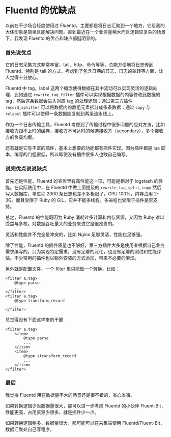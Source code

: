 # Fluentd 的优缺点

以前在不少场合轻度使用过 Fluentd，主要都是将日志汇聚到一个地方，它给我的大体印象是简单且能解决问题。直到最近在一个业务量稍大而且逻辑较复杂的场景下，我发现 Fluentd 的优点和缺点都挺明显的。

### 首先说优点

它的日志采集方式非常丰富，tail、http、命令等等，总能方便地将日志传到 Fluentd。特别是 tail 的方式，考虑到了包含日期的日志，日志的轮转等方面，让人觉得十分放心。

Fluentd 中 tag，label 这两个概念使得数据在其中流动可以实现灵活的逻辑处理，比如通过 `rewrite_tag_filter` 插件可以实现根据数据的内容修改此数据的 tag，然后这条数据会进入对应 tag 的处理逻辑；通过第三方插件 `record_splitter` 可以将数据内的数组元素拆分成多条数据；通过 `copy` 与 `relabel` 插件可以使得一条数据能复制到两条流水线上。

作为一个日志传输工具，Fluentd 考虑到了传输过程中很多问题的应对方法，比如接收方跟不上时的缓存，接收方不可达时的候选接收方（secondary），多个接收方的负载均衡。

还有就是它有丰富的插件，基本上想要的功能都有插件实现。因为插件都是 lua 脚本，编写的门槛很低，所以即使没有插件很多人也敢自己编写。

### 说完优点说说缺点

首先还是性能。Fluentd 的宣传里有高性能这一项，可能是相对于 logstash 的性能。在实际使用中，在 Fluentd 中做上面提及的 `rewrite_tag`, `split`, `copy` 然后写入数据库，单进程 2000 条日志也差不多极限了，CPU 100%，内存占用 2-3G。而且受限于 Ruby 的 GIL，它并不能多线程。多进程也受限于插件是否支持。

总之，Fluentd 的性能既因为 Ruby 消耗过多计算和内存资源，又因为 Ruby 难以受益与多核。对数据吞吐量大的业务来说它是很昂贵的。

灵活和性能并不完全是冲突的，比如 Nginx 足够灵活，性能也足够强。

除了性能，Fluentd 的插件质量也不够好，第三方插件大多是使用者根据自己业务需求编写的，只为实现特定需求，没有足够的泛化，也没有足够的测试和性能评估。不少常用的插件也以额外安装的方式添加，带来不必要的麻烦。

另外就是配置文件，一个 filter 里只能做一个转换，比如：

```
<filter a.tag>
    @type parse
    ...
</filter>
<filter a.tag>
    @type transform_record
    ...
</filter>
```

总觉得没有下面这样来的干脆

```
<filter a.tag>
    <item>
        @type parse
        ...
    </item>
    <item>
        @type stransform_record
        ...
    </item>
</filter>
```

### 最后

我觉得 Fluentd 用在数据量不大的场景还是很不错的，省心省事。

如果转换逻辑少当数据量很大，那可以进一步考虑 Fluentd 的小伙伴 Fluent-Bit，性能更高，占用资源少很多，就是插件少一点。

如果转换逻辑稍多，数据量很大，那可能可以在采集端使用 Fluentd/Fluent-Bit，数据汇聚处自己写程序。